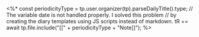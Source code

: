 <%*
const periodicityType = tp.user.organizer(tp).parseDailyTitle().type;
// The variable date is not handled properly. I solved this problem
// by creating the diary templates using JS scripts instead of markdown.
tR += await tp.file.include("[[" + periodicityType + "Note]]");
%>